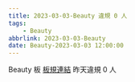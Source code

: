 ```yaml
---
title: 2023-03-03-Beauty 違規 0 人
tags:
    - Beauty
abbrlink: 2023-03-03-Beauty
date: Beauty-2023-03-03 12:00:00
---
```

Beauty 板 [板規連結](https://www.ptt.cc/bbs/Beauty/M.1630069980.A.84B.html)
昨天違規 0 人
